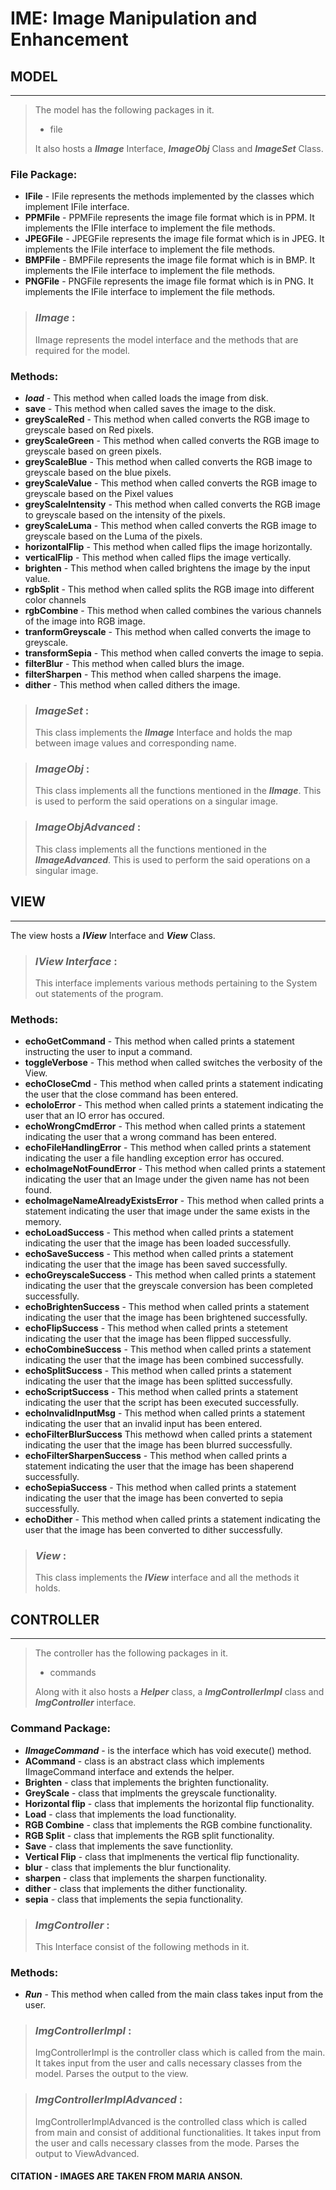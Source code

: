 # IME: Image Manipulation and Enhancement

## MODEL

---

> The model has the following packages in it.
> * file
>
> It also hosts a ***IImage*** Interface, ***ImageObj*** Class and ***ImageSet*** Class.

### File Package:
* **IFile** - IFile represents the methods implemented by the classes which implement IFile interface.
* **PPMFile** - PPMFile represents the image file format which is in PPM. It implements the IFIle interface to implement the file methods.
* **JPEGFile** - JPEGFile represents the image file format which is in JPEG. It implements the IFile interface to implement the file methods.
* **BMPFile** - BMPFile represents the image file format which is in BMP. It implements the IFile interface to implement the file methods.
* **PNGFile** - PNGFile represents the image file format which is in PNG. It implements the IFile interface to implement the file methods.


>### *IImage* :
> IImage represents the model interface and the methods that are required for the model.

### Methods:
* ***load*** - This method when called loads the image from disk.
* **save** - This method when called saves the image to the disk.
* **greyScaleRed** - This method when called converts the RGB image to greyscale based on Red pixels.
* **greyScaleGreen** - This method when called converts the RGB image to greyscale based on green pixels.
* **greyScaleBlue** - This method when called converts the RGB image to greyscale based on the blue pixels.
* **greyScaleValue** - This method when called converts the RGB image to greyscale based on the Pixel values
* **greyScaleIntensity** - This method when called converts the RGB image to greyscale based on the intensity of the pixels.
* **greyScaleLuma** - This method when called converts the RGB image to greyscale based on the Luma of the pixels.
* **horizontalFlip** - This method when called flips the image horizontally.
* **verticalFlip** - This method when called flips the image vertically.
* **brighten** - This method when called brightens the image by the input value.
* **rgbSplit** - This method when called splits the RGB image into different color channels
* **rgbCombine** - This method when called combines the various channels of the image into RGB image.
* **tranformGreyscale** - This method when called converts the image to greyscale.
* **transformSepia** - This method when called converts the image to sepia.
* **filterBlur** - This method when called blurs the image.
* **filterSharpen** - This method when called sharpens the image.
* **dither** - This method when called dithers the image.
> ### *ImageSet* :
> This class implements the ***IImage*** Interface and holds the map between image values and corresponding name.

> ### *ImageObj* :
> This class implements all the functions mentioned in the ***IImage***. This is used to perform the said operations on a singular image.

> ### *ImageObjAdvanced* :
> This class implements all the functions mentioned in the ***IImageAdvanced***. This is used to perform the said operations on a singular image.

## VIEW

---

The view hosts a ***IView*** Interface and ***View*** Class.

> ### *IView Interface* : 
> This interface implements various methods pertaining to the System out statements of the program.

### Methods:
* **echoGetCommand** - This method when called prints a statement instructing the user to input a command.
* **toggleVerbose** - This method when called switches the verbosity of the View.
* **echoCloseCmd** - This method when called prints a statement indicating the user that the close command has been entered.
* **echoIoError** - This method when called prints a statement indicating the user that an IO error has occured.
* **echoWrongCmdError** - This method when called prints a statement indicating the user that a wrong command has been entered.
* **echoFileHandlingError** - This method when called prints a statement indicating the user a file handling exception error has occured.
* **echoImageNotFoundError** - This method when called prints a statement indicating the user that an Image under the given name has not been found.
* **echoImageNameAlreadyExistsError** - This method when called prints a statement indicating the user that image under the same exists in the memory.
* **echoLoadSuccess** - This method when called prints a statement indicating the user that the image has been loaded successfully.
* **echoSaveSuccess** - This method when called prints a statement indicating the user that the image has been saved successfully.
* **echoGreyscaleSuccess** - This method when called prints a statement indicating the user that the greyscale conversion has been completed successfully.
* **echoBrightenSuccess** - This method when called prints a statement indicating the user that the image has been brightened successfully.
* **echoFlipSuccess** - This method when called prints a stetement indicating the user that the image has been flipped successfully.
* **echoCombineSuccess** - This method when called prints a statement indicating the user that the image has been combined successfully.
* **echoSplitSuccess** - This method when called prints a statement indicating the user that the image has been splitted successfully.
* **echoScriptSuccess** - This method when called prints a statement indicating the user that the script has been executed successfully.
* **echoInvalidInputMsg** - This method when called prints a statement indicating the user that an invalid input has been entered.
* **echoFilterBlurSuccess**  This methowd when called prints a statement indicating the user that the image has been blurred successfully.
* **echoFilterSharpenSuccess** - This method when called prints a statement indicating the user that the image has been shaperend successfully.
* **echoSepiaSuccess** - This method when called prints a statement indicating the user that the image has been converted to sepia successfully.
* **echoDither** - This method when called prints a statement indicating the user that the image has been converted to dither successfully.

> ### *View* :
> This class implements the ***IView*** interface and all the methods it holds.

## CONTROLLER
---
> The controller has the following packages in it.
> * commands 
>
> Along with it also hosts a ***Helper*** class, a ***ImgControllerImpl*** class and ***ImgController*** interface.

### Command Package:

* ***IImageCommand*** -  is the interface which has  void execute() method.
* **ACommand** - class is an abstract class which implements IImageCommand interface and extends the helper.
* **Brighten** - class that implements the brighten functionality.
* **GreyScale** - class that implments the greyscale functionality.
* **Horizontal flip** -  class that implements the horizontal flip functionality.
* **Load** - class that implements the load functionality.
* **RGB Combine** - class that implements the RGB combine functionality.
* **RGB Split** - class that implements the RGB split functionality.
* **Save** - class that implements the save functionlity.
* **Vertical Flip** - class that implmenents the vertical flip functionality.
* **blur** - class that implements the blur functionality.
* **sharpen** - class that implements the sharpen functionality.
* **dither** - class that implements the dither functionality.
* **sepia** - class that implements the sepia functionality.

>### *ImgController* : 
> This Interface consist of the following methods in it.

### Methods:
* ***Run*** - This method when called from the main class takes input from the user.

>### *ImgControllerImpl* :
> ImgControllerImpl is the controller class which is called from the main. It takes input from the user and calls necessary classes from the model. Parses the output to the view.

>### *ImgControllerImplAdvanced* :
> ImgControllerImplAdvanced is the controlled class which is called from main and consist of additional functionalities. It takes input from the user and calls necessary classes from the mode. Parses the output to ViewAdvanced.

#### CITATION - IMAGES ARE TAKEN FROM MARIA ANSON.